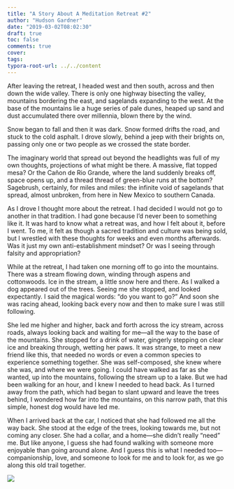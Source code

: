 ```yaml
---
title: "A Story About A Meditation Retreat #2"
author: "Hudson Gardner"
date: "2019-03-02T08:02:30"
draft: true
toc: false
comments: true
cover:
tags:
typora-root-url: ../../content
---
```


After leaving the retreat, I headed west and then south, across and then down the wide valley. There is only one highway bisecting the valley, mountains bordering the east, and sagelands expanding to the west. At the base of the mountains lie a huge series of pale dunes, heaped up sand and dust accumulated there over millennia, blown there by the wind.

Snow began to fall and then it was dark. Snow formed drifts the road, and stuck to the cold asphalt. I drove slowly, behind a jeep with their brights on, passing only one or two people as we crossed the state border.

The imaginary world that spread out beyond the headlights was full of my own thoughts, projections of what might be there. A massive, flat topped mesa? Or the Cañon de Rio Grande, where the land suddenly breaks off, space opens up, and a thread thread of green-blue runs at the bottom? Sagebrush, certainly, for miles and miles: the infinite void of sagelands that spread, almost unbroken, from here in New Mexico to southern Canada.

As I drove I thought more about the retreat. I had decided I would not go to another in that tradition. I had gone because I’d never been to something like it. It was hard to know what a retreat was, and how I felt about it, before I went. To me, it felt as though a sacred tradition and culture was being sold, but I wrestled with these thoughts for weeks and even months afterwards. Was it just my own anti-establishment mindset? Or was I seeing through falsity and appropriation?

While at the retreat, I had taken one morning off to go into the mountains. There was a stream flowing down, winding through aspens and cottonwoods. Ice in the stream, a little snow here and there. As I walked a dog appeared out of the trees. Seeing me she stopped, and looked expectantly. I said the magical words: “do you want to go?” And soon she was racing ahead, looking back every now and then to make sure I was still following.

She led me higher and higher, back and forth across the icy stream, across roads, always looking back and waiting for me—all the way to the base of the mountains. She stopped for a drink of water, gingerly stepping on clear ice and breaking through, wetting her paws. It was strange, to meet a new friend like this, that needed no words or even a common species to experience something together. She was self-composed, she knew where she was, and where we were going. I could have walked as far as she wanted, up into the mountains, following the stream up to a lake. But we had been walking for an hour, and I knew I needed to head back. As I turned away from the path, which had began to slant upward and leave the trees behind, I wondered how far into the mountains, on this narrow path, that this simple, honest dog would have led me.

When I arrived back at the car, I noticed that she had followed me all the way back. She stood at the edge of the trees, looking towards me, but not coming any closer. She had a collar, and a home—she didn’t really “need” me. But like anyone, I guess she had found walking with someone more enjoyable than going around alone. And I guess this is what I needed too—companionship, love, and someone to look for me and to look for, as we go along this old trail together.

![](/img/3.19-dog.jpg)